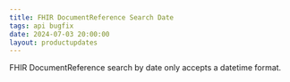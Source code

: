 ```yaml
---
title: FHIR DocumentReference Search Date
tags: api bugfix
date: 2024-07-03 20:00:00
layout: productupdates
---
```

FHIR DocumentReference search by date only accepts a datetime format.
